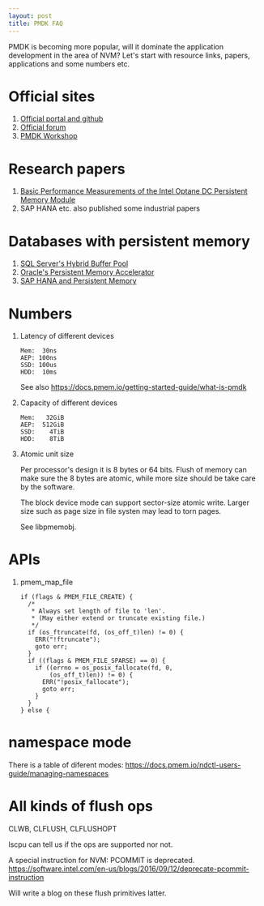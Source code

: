 ```yaml
---
layout: post
title: PMDK FAQ
---
```


PMDK is becoming more popular, will it dominate the application development in the area of NVM? Let's start with resource links, papers, applications and some numbers etc.

# Official sites

1.  [Official portal and github](https://pmem.io)
2.  [Official forum](https://groups.google.com/forum/#!forum/pmem)
3.  [PMDK Workshop](https://github.com/pmemhackathon)

# Research papers

1. [Basic Performance Measurements of the Intel Optane DC Persistent Memory Module](https://arxiv.org/abs/1903.05714)
1. SAP HANA etc. also published some industrial papers

# Databases with persistent memory

1.  [SQL Server's Hybrid Buffer Pool](https://docs.microsoft.com/en-us/sql/database-engine/configure-windows/hybrid-buffer-pool?view=sqlallproducts-allversions)
2.  [Oracle's Persistent Memory Accelerator](https://blogs.oracle.com/exadata/persistent-memory-accelerator)
3.  [SAP HANA and Persistent Memory](https://blogs.saphana.com/2018/11/29/sap-hana-persistent-memory/)

# Numbers

1.  Latency of different devices
    
        Mem:  30ns
        AEP: 100ns
        SSD: 100us
        HDD:  10ms
    
    See also <https://docs.pmem.io/getting-started-guide/what-is-pmdk>

2.  Capacity of different devices
    
        Mem:   32GiB
        AEP:  512GiB
        SSD:    4TiB
        HDD:    8TiB

3.  Atomic unit size
    
    Per processor's design it is 8 bytes or 64 bits. Flush of memory can make
    sure the 8 bytes are atomic, while more size should be take care by the
    software.
    
    The block device mode can support sector-size atomic write. Larger size
    such as page size in file systen may lead to torn pages.
    
    See libpmemobj.


# APIs

1.  pmem\_map\_file
    
        if (flags & PMEM_FILE_CREATE) {                                          
          /*                                                                     
           * Always set length of file to 'len'.                                 
           * (May either extend or truncate existing file.)                      
           */                                                                    
          if (os_ftruncate(fd, (os_off_t)len) != 0) {                            
            ERR("!ftruncate");                                                   
            goto err;                                                            
          }                                                                      
          if ((flags & PMEM_FILE_SPARSE) == 0) {                                 
            if ((errno = os_posix_fallocate(fd, 0,                               
        	    (os_off_t)len)) != 0) {                                      
              ERR("!posix_fallocate");                                           
              goto err;                                                          
            }                                                                    
          }                                                                      
        } else {


# namespace mode

There is a table of diferent modes: <https://docs.pmem.io/ndctl-users-guide/managing-namespaces>


# All kinds of flush ops

CLWB, CLFLUSH, CLFLUSHOPT

lscpu can tell us if the ops are supported nor not.

A special instruction for NVM: PCOMMIT is deprecated.
<https://software.intel.com/en-us/blogs/2016/09/12/deprecate-pcommit-instruction>

Will write a blog on these flush primitives latter.
